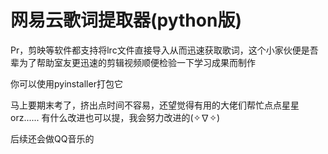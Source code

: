 ﻿# 网易云歌词提取器(python版)
Pr，剪映等软件都支持将lrc文件直接导入从而迅速获取歌词，这个小家伙便是吾辈为了帮助室友更迅速的剪辑视频顺便检验一下学习成果而制作

你可以使用pyinstaller打包它

马上要期末考了，挤出点时间不容易，还望觉得有用的大佬们帮忙点点星星orz......
有什么改进也可以提，我会努力改进的(✧∇✧)

后续还会做QQ音乐的
